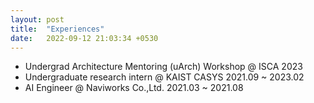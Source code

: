 ```yaml
---
layout: post
title:  "Experiences"
date:   2022-09-12 21:03:34 +0530
---
```

- Undergrad Architecture Mentoring (uArch) Workshop @ ISCA 2023
- Undergraduate research intern @ KAIST CASYS 2021.09 ~ 2023.02
- AI Engineer @ Naviworks Co.,Ltd. 2021.03 ~ 2021.08